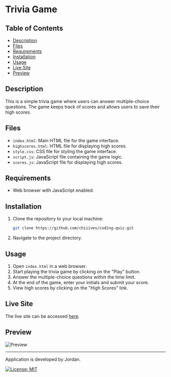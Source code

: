 # Trivia Game

## Table of Contents
- [Description](#description)
- [Files](#files)
- [Requirements](#requirements)
- [Installation](#installation)
- [Usage](#usage)
- [Live Site](#live-site)
- [Preview](#preview)

## Description
This is a simple trivia game where users can answer multiple-choice questions. The game keeps track of scores and allows users to save their high scores.

## Files
- `index.html`: Main HTML file for the game interface.
- `highscores.html`: HTML file for displaying high scores.
- `style.css`: CSS file for styling the game interface.
- `script.js`: JavaScript file containing the game logic.
- `scores.js`: JavaScript file for displaying high scores.

## Requirements
- Web browser with JavaScript enabled.

## Installation
1. Clone the repository to your local machine:

   ```bash
   git clone https://github.com/chiiives/coding-quiz.git

2. Navigate to the project directory.

## Usage
1. Open `index.html` in a web browser.
2. Start playing the trivia game by clicking on the "Play" button.
3. Answer the multiple-choice questions within the time limit.
4. At the end of the game, enter your initials and submit your score.
5. View high scores by clicking on the "High Scores" link.

## Live Site
The live site can be accessed [here](https://chiiives.github.io/coding-quiz/).

## Preview
![Preview](./assets/quiz-demo.gif)

---

Application is developed by Jordan.

[![License: MIT](https://img.shields.io/badge/License-MIT-yellow.svg)](LICENSE)